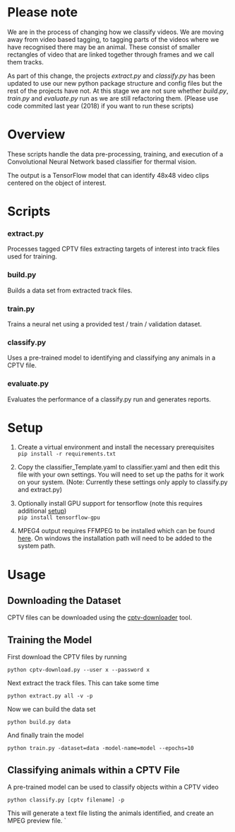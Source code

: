 # Please note
We are in the process of changing how we classify videos.   We are moving away from video based tagging, to tagging parts of the videos where we have recognised there may be an animal.  These consist of smaller rectangles of video that are linked together through frames and we call them tracks.  

As part of this change, the projects *extract.py* and *classify.py* has been updated to use our new python package structure and config files but the rest of the projects have not.   At this stage we are not sure whether *build.py*, *train.py* and *evaluate.py* run as we are still refactoring them.   (Please use code commited last year (2018) if you want to run these scripts)


# Overview

These scripts handle the data pre-processing, training, and execution of a Convolutional Neural Network based classifier
for thermal vision.

The output is a TensorFlow model that can identify 48x48 video clips centered on the object of interest.

# Scripts

### extract.py
Processes tagged CPTV files extracting targets of interest into track files used for training.

### build.py
Builds a data set from extracted track files.

### train.py
Trains a neural net using a provided test / train / validation dataset.

### classify.py
Uses a pre-trained model to identifying and classifying any animals in a CPTV file.

### evaluate.py
Evaluates the performance of a classify.py run and generates reports.


# Setup

1. Create a virtual environment and install the necessary prerequisites </br>
`pip install -r requirements.txt`

2. Copy the classifier_Template.yaml to classifier.yaml and then edit this file with your own settings.   You will need to set up the paths for it work on your system. (Note: Currently these settings only apply to classify.py and extract.py)

3. Optionally install GPU support for tensorflow (note this requires additional [setup](https://www.tensorflow.org/install/))</br>
`pip install tensorflow-gpu`

4. MPEG4 output requires FFMPEG to be installed which can be found [here](https://www.ffmpeg.org/).  On windows the installation path will need to be added to the system path.

# Usage

## Downloading the Dataset

CPTV files can be downloaded using the [cptv-downloader](https://github.com/TheCacophonyProject/cptv-download) tool.

## Training the Model

First download the CPTV files by running

`python cptv-download.py --user x --password x`

Next extract the track files.  This can take some time

`python extract.py all -v -p`

Now we can build the data set

`python build.py data`

And finally train the model

`python train.py -dataset=data -model-name=model --epochs=10`

## Classifying animals within a CPTV File

A pre-trained model can be used to classify objects within a CPTV video

`python classify.py [cptv filename] -p`

This will generate a text file listing the animals identified, and create an MPEG preview file.   `
